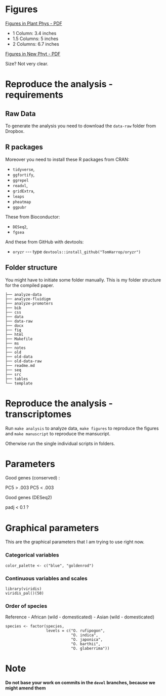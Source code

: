 # Figures

[Figures in Plant Phys - PDF](https://pphys.msubmit.net/images/ASPB_DigitalArtGuidelines.pdf)

- 1 Column: 3.4 inches
- 1.5 Columns: 5 inches 
- 2 Columns: 6.7 inches

[Figures in New Phyt - PDF](https://authorservices.wiley.com/asset/photos/electronic_artwork_guidelines.pdf)

Size? Not very clear.

# Reproduce the analysis - requirements

## Raw Data

To generate the analysis you need to download the `data-raw` folder from Dropbox.


## R packages

Moreover you need to install these R packages from CRAN:

- `tidyverse`,
- `ggfortify`,
- `ggrepel`
- `readxl`,
- `gridExtra`,
- `leaps`
- `pheatmap`
- `ggpubr`

These from Bioconductor:

- `DESeq2`,
- `fgsea`

And these from GitHub with devtools:

- `oryzr` --- type `devtools::install_github("TomHarrop/oryzr")`

## Folder structure

You might have to initiate some folder manually. This is my folder structure for the compiled paper.

```
├── analyze-data
├── analyze-fluidigm
├── analyze-promoters
├── bib
├── css
├── data
├── data-raw
├── docx
├── fig
├── html
├── Makefile
├── ms
├── notes
├── old
├── old-data
├── old-data-raw
├── readme.md
├── seq
├── src
├── tables
└── template
```

# Reproduce the analysis - transcriptomes

Run `make analysis` to analyze data, `make figures` to reproduce the figures and `make manuscript` to reproduce the mansucript.

Otherwise run the single individual scripts in folders.

# Parameters

Good genes (conserved) :

PC5 > .003
PC5 < .003

Good genes (DESeq2)

padj < 0.1 ?

# Graphical parameters

This are the graphical parameters that I am trying to use right now.

### Categorical variables

```
color_palette <- c("blue", "goldenrod")
```

### Continuous variables and scales

```
library(viridis)
viridis_pal()(50)
```

### Order of species

Reference - African (wild - domesticated) - Asian (wild - domesticated)

```
species <- factor(species,
                  levels = c("O. rufipogon",
                             "O. indica",
                             "O. japonica",
                             "O. barthii",
                             "O. glaberrima"))
```



# Note

**Do not base your work on commits in the `devel` branches, because we might amend them**
